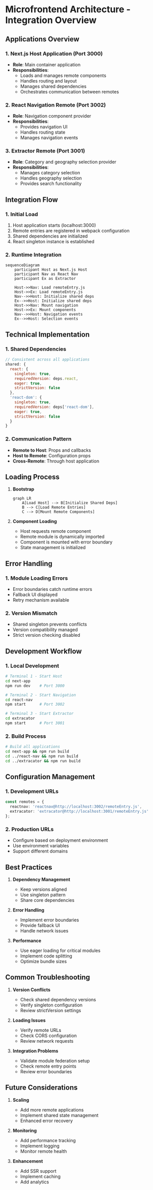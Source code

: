 # Microfrontend Architecture - Integration Overview

## Applications Overview

### 1. Next.js Host Application (Port 3000)
- **Role**: Main container application
- **Responsibilities**:
  - Loads and manages remote components
  - Handles routing and layout
  - Manages shared dependencies
  - Orchestrates communication between remotes

### 2. React Navigation Remote (Port 3002)
- **Role**: Navigation component provider
- **Responsibilities**:
  - Provides navigation UI
  - Handles routing state
  - Manages navigation events

### 3. Extractor Remote (Port 3001)
- **Role**: Category and geography selection provider
- **Responsibilities**:
  - Manages category selection
  - Handles geography selection
  - Provides search functionality

## Integration Flow

### 1. Initial Load
1. Host application starts (localhost:3000)
2. Remote entries are registered in webpack configuration
3. Shared dependencies are initialized
4. React singleton instance is established

### 2. Runtime Integration
```mermaid
sequenceDiagram
    participant Host as Next.js Host
    participant Nav as React Nav
    participant Ex as Extractor
    
    Host->>Nav: Load remoteEntry.js
    Host->>Ex: Load remoteEntry.js
    Nav-->>Host: Initialize shared deps
    Ex-->>Host: Initialize shared deps
    Host->>Nav: Mount navigation
    Host->>Ex: Mount components
    Nav-->>Host: Navigation events
    Ex-->>Host: Selection events
```

## Technical Implementation

### 1. Shared Dependencies
```javascript
// Consistent across all applications
shared: {
  react: {
    singleton: true,
    requiredVersion: deps.react,
    eager: true,
    strictVersion: false
  },
  'react-dom': {
    singleton: true,
    requiredVersion: deps['react-dom'],
    eager: true,
    strictVersion: false
  }
}
```

### 2. Communication Pattern
- **Remote to Host**: Props and callbacks
- **Host to Remote**: Configuration props
- **Cross-Remote**: Through host application

## Loading Process

1. **Bootstrap**
   ```mermaid
   graph LR
       A[Load Host] --> B[Initialize Shared Deps]
       B --> C[Load Remote Entries]
       C --> D[Mount Remote Components]
   ```

2. **Component Loading**
   - Host requests remote component
   - Remote module is dynamically imported
   - Component is mounted with error boundary
   - State management is initialized

## Error Handling

### 1. Module Loading Errors
- Error boundaries catch runtime errors
- Fallback UI displayed
- Retry mechanism available

### 2. Version Mismatch
- Shared singleton prevents conflicts
- Version compatibility managed
- Strict version checking disabled

## Development Workflow

### 1. Local Development
```bash
# Terminal 1 - Start Host
cd next-app
npm run dev    # Port 3000

# Terminal 2 - Start Navigation
cd react-nav
npm start      # Port 3002

# Terminal 3 - Start Extractor
cd extracator
npm start      # Port 3001
```

### 2. Build Process
```bash
# Build all applications
cd next-app && npm run build
cd ../react-nav && npm run build
cd ../extracator && npm run build
```

## Configuration Management

### 1. Development URLs
```typescript
const remotes = {
  reactnav: 'reactnav@http://localhost:3002/remoteEntry.js',
  extracator: 'extracator@http://localhost:3001/remoteEntry.js'
};
```

### 2. Production URLs
- Configure based on deployment environment
- Use environment variables
- Support different domains

## Best Practices

1. **Dependency Management**
   - Keep versions aligned
   - Use singleton pattern
   - Share core dependencies

2. **Error Handling**
   - Implement error boundaries
   - Provide fallback UI
   - Handle network issues

3. **Performance**
   - Use eager loading for critical modules
   - Implement code splitting
   - Optimize bundle sizes

## Common Troubleshooting

1. **Version Conflicts**
   - Check shared dependency versions
   - Verify singleton configuration
   - Review strictVersion settings

2. **Loading Issues**
   - Verify remote URLs
   - Check CORS configuration
   - Review network requests

3. **Integration Problems**
   - Validate module federation setup
   - Check remote entry points
   - Review error boundaries

## Future Considerations

1. **Scaling**
   - Add more remote applications
   - Implement shared state management
   - Enhanced error recovery

2. **Monitoring**
   - Add performance tracking
   - Implement logging
   - Monitor remote health

3. **Enhancement**
   - Add SSR support
   - Implement caching
   - Add analytics
